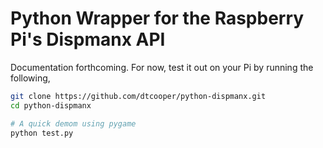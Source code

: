 # Python Wrapper for the Raspberry Pi's Dispmanx API

Documentation forthcoming. For now, test it out on your Pi by running the
following,

```bash
git clone https://github.com/dtcooper/python-dispmanx.git
cd python-dispmanx

# A quick demom using pygame
python test.py
```

